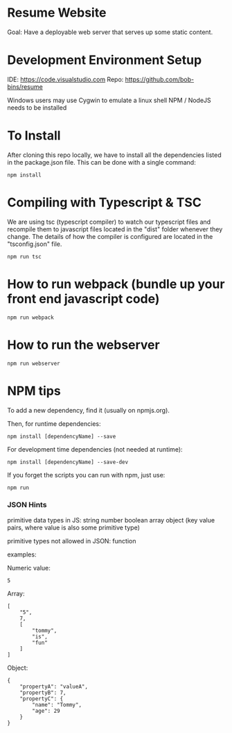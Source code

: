 Resume Website
==============

Goal: Have a deployable web server that serves up some static content.

# Development Environment Setup

IDE: https://code.visualstudio.com
Repo: https://github.com/bob-bins/resume

Windows users may use Cygwin to emulate a linux shell
NPM / NodeJS needs to be installed

# To Install

After cloning this repo locally, we have to install all the dependencies listed in the package.json
file. This can be done with a single command:

    npm install

# Compiling with Typescript & TSC

We are using tsc (typescript compiler) to watch our typescript files and recompile them
to javascript files located in the "dist" folder whenever they change. The details of
how the compiler is configured are located in the "tsconfig.json" file.

    npm run tsc

# How to run webpack (bundle up your front end javascript code)

    npm run webpack

# How to run the webserver

    npm run webserver

# NPM tips

To add a new dependency, find it (usually on npmjs.org).

Then, for runtime dependencies:

    npm install [dependencyName] --save

For development time dependencies (not needed at runtime):

    npm install [dependencyName] --save-dev

If you forget the scripts you can run with npm, just use:

    npm run

### JSON Hints

primitive data types in JS:
string
number
boolean
array
object (key value pairs, where value is also some primitive type)

primitive types not allowed in JSON:
function

examples:

Numeric value:

    5

Array:

    [
        "5",
        7,
        [
            "tommy",
            "is",
            "fun"
        ]
    ]

Object:

    {
        "propertyA": "valueA",
        "propertyB": 7,
        "propertyC": {
            "name": "Tommy",
            "age": 29
        }
    }

